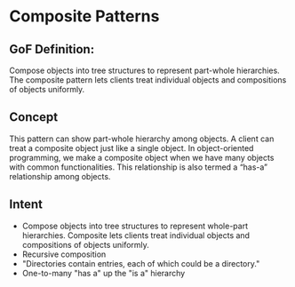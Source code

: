 # Composite Patterns

## GoF Definition: 
Compose objects into tree structures to represent part-whole hierarchies. The composite pattern lets clients treat individual objects and compositions of objects uniformly.

## Concept 
This pattern can show part-whole hierarchy among objects. A client can treat a composite object just like a single object. In object-oriented programming, we make a composite object when we have many objects with common functionalities. This relationship is also termed a “has-a” relationship among objects.

## Intent

- Compose objects into tree structures to represent whole-part hierarchies. Composite lets clients treat individual objects and compositions of objects uniformly.
- Recursive composition
- "Directories contain entries, each of which could be a directory."
- One-to-many "has a" up the "is a" hierarchy
